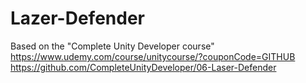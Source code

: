 # Lazer-Defender
Based on the "Complete Unity Developer course"
https://www.udemy.com/course/unitycourse/?couponCode=GITHUB
https://github.com/CompleteUnityDeveloper/06-Laser-Defender

